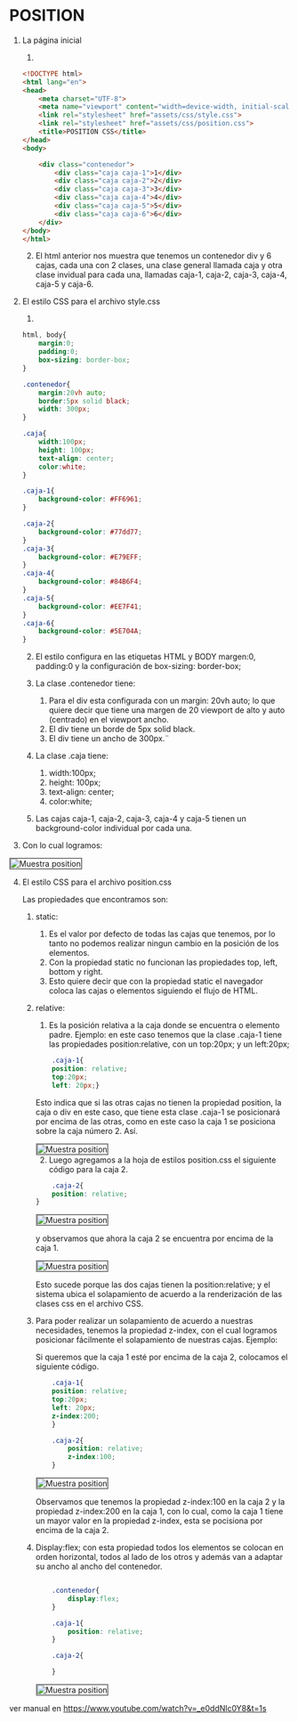 # POSITION

1. La página inicial

    1. 
    
    ```html
    <!DOCTYPE html>
    <html lang="en">
    <head>
        <meta charset="UTF-8">
        <meta name="viewport" content="width=device-width, initial-scale=1.0">
        <link rel="stylesheet" href="assets/css/style.css">
        <link rel="stylesheet" href="assets/css/position.css">
        <title>POSITION CSS</title>
    </head>
    <body>

        <div class="contenedor">
            <div class="caja caja-1">1</div>
            <div class="caja caja-2">2</div>
            <div class="caja caja-3">3</div>
            <div class="caja caja-4">4</div>
            <div class="caja caja-5">5</div>
            <div class="caja caja-6">6</div>        
        </div>
    </body>
    </html>
    ```
    2. El html anterior nos muestra que tenemos un contenedor div y 6 cajas, cada una con 2 clases, una clase general llamada caja y otra clase invidual para cada una, llamadas caja-1, caja-2, caja-3, caja-4, caja-5 y caja-6.

2. El estilo CSS para el archivo style.css

    1. 

    ```CSS
    html, body{
        margin:0;
        padding:0;
        box-sizing: border-box;
    }

    .contenedor{
        margin:20vh auto;  
        border:5px solid black;     
        width: 300px; 
    }

    .caja{
        width:100px;
        height: 100px;
        text-align: center;
        color:white;
    }

    .caja-1{
        background-color: #FF6961;
    }

    .caja-2{
        background-color: #77dd77;
    }
    .caja-3{
        background-color: #E79EFF;
    }
    .caja-4{
        background-color: #84B6F4;
    }
    .caja-5{
        background-color: #EE7F41;
    }
    .caja-6{
        background-color: #5E704A;
    }
    ```

    2. El estilo configura en las etiquetas HTML y BODY margen:0, padding:0 y la configuración de box-sizing: border-box;

    3. La clase .contenedor tiene:
        1.  Para el div esta configurada con un margin: 20vh auto; lo que quiere decir que tiene una margen de 20 viewport de alto y auto (centrado) en el viewport ancho.
        2. El div tiene un borde de 5px solid black.
        3. El div tiene un ancho de 300px.¨
    4. La clase .caja tiene:
        1. width:100px;
        2. height: 100px;
        3. text-align: center;
        4. color:white;
    5. Las cajas caja-1, caja-2, caja-3, caja-4 y caja-5 tienen un background-color individual por cada una.

3. Con lo cual logramos:
<img src= "assets/img/imagen1.jpg" alt="Muestra position" style="border: 2px solid grey;">

4. El estilo CSS para el archivo position.css


    Las propiedades que encontramos son:

    1. static: 
        1. Es el valor por defecto de todas las cajas que tenemos, por lo tanto no podemos realizar ningun cambio en la posición de los elementos. 
        2. Con la propiedad static no funcionan las propiedades top, left, bottom y right.
        3. Esto quiere decir que con la propiedad static el navegador coloca las cajas o elementos siguiendo el flujo de HTML.

    2. relative: 
        1. Es la posición relativa a la caja donde se encuentra o elemento padre. Ejemplo: en este caso tenemos que la clase .caja-1 tiene las propiedades position:relative, con un top:20px; y un left:20px; 

        ```css
            .caja-1{
            position: relative;
            top:20px;
            left: 20px;}
        ```
        Esto indica que si las otras cajas no tienen la propiedad position, la caja o div en este caso, que tiene esta clase .caja-1 se posicionará por encima de las otras, como en este caso la caja 1 se posiciona sobre la caja número 2. Así.

        <img src= "assets/img/imagen2.jpg" alt="Muestra position" style="border: 2px solid grey;">

        2. Luego agregamos a la hoja de estilos position.css el siguiente código para la caja 2.

        ```css
            .caja-2{
            position: relative;
        }
        ```

        <img src= "assets/img/imagen3.jpg" alt="Muestra position" style="border: 2px solid grey;">

        y observamos que ahora la caja 2 se encuentra por encima de la caja 1. 

        <img src= "assets/img/imagen4.jpg" alt="Muestra position" style="border: 2px solid grey;">

        Esto sucede porque las dos cajas tienen la position:relative; y el sistema ubica el solapamiento de acuerdo a la renderización de las clases css en el archivo CSS.

    3. Para poder realizar un solapamiento de acuerdo a nuestras necesidades, tenemos la propiedad z-index, con el cual logramos posicionar fácilmente el solapamiento de nuestras cajas. Ejemplo:

        Si queremos que la caja 1 esté por encima de la caja 2, colocamos el siguiente código.

        ```css
            .caja-1{
            position: relative;
            top:20px;
            left: 20px;
            z-index:200;
            }
        
            .caja-2{
                position: relative;
                z-index:100;
            }
        ```
        <img src= "assets/img/imagen5.jpg" alt="Muestra position" style="border: 2px solid grey;">

        Observamos que tenemos la propiedad z-index:100 en la caja 2 y la propiedad z-index:200 en la caja 1, con lo cual, como la caja 1 tiene un mayor valor en la propiedad z-index, esta se pocisiona por encima de la caja 2.

    4. Display:flex; con esta propiedad todos los elementos se colocan en orden horizontal, todos al lado de los otros y además van a adaptar su ancho al ancho del contenedor.

        ```css

            .contenedor{
                display:flex;
            }

            .caja-1{
                position: relative;
            }
        
            .caja-2{

            }

        ```

        <img src= "assets/img/imagen6.jpg" alt="Muestra position" style="border: 2px solid grey;">

    




ver manual en  https://www.youtube.com/watch?v=_e0ddNlc0Y8&t=1s
